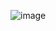 

 
![image](https://github.com/aye-nyeinSan/WaterMarkJavaFX/assets/56792505/e7d34502-6e57-4f73-88c4-b61319aa67ea)

